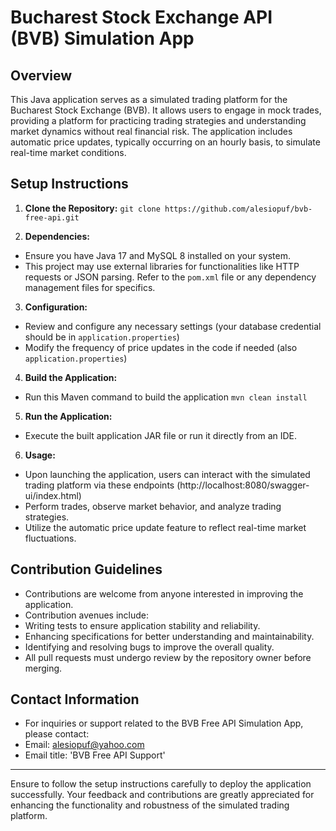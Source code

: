 # Bucharest Stock Exchange API (BVB) Simulation App

## Overview

This Java application serves as a simulated trading platform for the Bucharest Stock Exchange (BVB). It allows users to engage in mock trades, providing a platform for practicing trading strategies and understanding market dynamics without real financial risk. The application includes automatic price updates, typically occurring on an hourly basis, to simulate real-time market conditions.

## Setup Instructions

1. **Clone the Repository:**
`git clone https://github.com/alesiopuf/bvb-free-api.git`

3. **Dependencies:**
- Ensure you have Java 17 and MySQL 8 installed on your system.
- This project may use external libraries for functionalities like HTTP requests or JSON parsing. Refer to the `pom.xml` file or any dependency management files for specifics.

3. **Configuration:**
- Review and configure any necessary settings (your database credential should be in `application.properties`)
- Modify the frequency of price updates in the code if needed (also `application.properties`)

4. **Build the Application:**
- Run this Maven command to build the application
`mvn clean install`

5. **Run the Application:**
- Execute the built application JAR file or run it directly from an IDE.

6. **Usage:**
- Upon launching the application, users can interact with the simulated trading platform via these endpoints (http://localhost:8080/swagger-ui/index.html)
- Perform trades, observe market behavior, and analyze trading strategies.
- Utilize the automatic price update feature to reflect real-time market fluctuations.

## Contribution Guidelines

- Contributions are welcome from anyone interested in improving the application.
- Contribution avenues include:
- Writing tests to ensure application stability and reliability.
- Enhancing specifications for better understanding and maintainability.
- Identifying and resolving bugs to improve the overall quality.
- All pull requests must undergo review by the repository owner before merging.

## Contact Information

- For inquiries or support related to the BVB Free API Simulation App, please contact:
- Email: alesiopuf@yahoo.com
- Email title: 'BVB Free API Support'

---

Ensure to follow the setup instructions carefully to deploy the application successfully. Your feedback and contributions are greatly appreciated for enhancing the functionality and robustness of the simulated trading platform.


